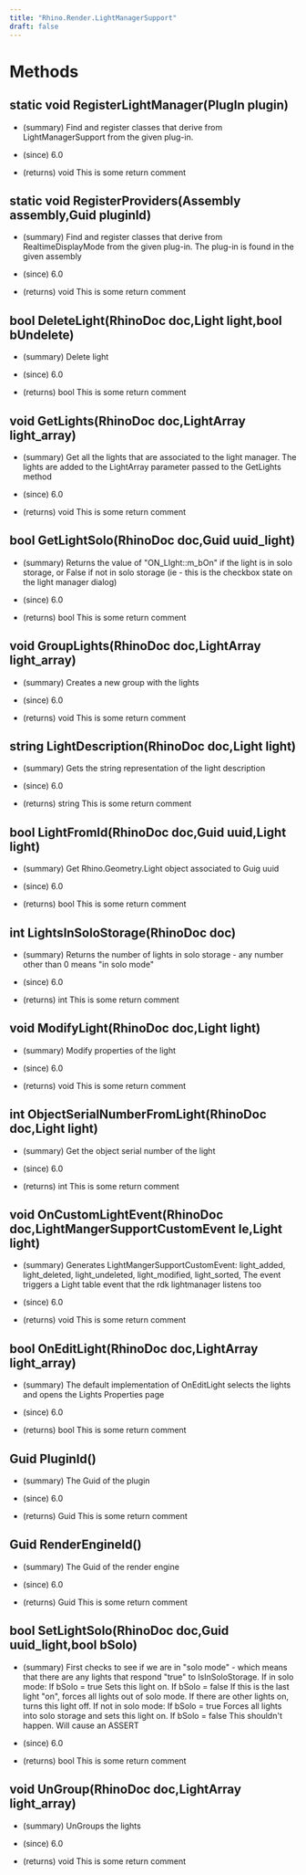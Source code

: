 ```yaml
---
title: "Rhino.Render.LightManagerSupport"
draft: false
---
```


# Methods
## static void RegisterLightManager(PlugIn plugin)
- (summary) 
     Find and register classes that derive from LightManagerSupport
     from the given plug-in.
     
- (since) 6.0
- (returns) void This is some return comment
## static void RegisterProviders(Assembly assembly,Guid pluginId)
- (summary) 
     Find and register classes that derive from RealtimeDisplayMode
     from the given plug-in. The plug-in is found in the given assembly
     
- (since) 6.0
- (returns) void This is some return comment
## bool DeleteLight(RhinoDoc doc,Light light,bool bUndelete)
- (summary) 
      Delete light
     
- (since) 6.0
- (returns) bool This is some return comment
## void GetLights(RhinoDoc doc,LightArray light_array)
- (summary) 
      Get all the lights that are associated to the light manager. The lights are added 
      to the LightArray parameter passed to the GetLights method
     
- (since) 6.0
- (returns) void This is some return comment
## bool GetLightSolo(RhinoDoc doc,Guid uuid_light)
- (summary) 
      Returns the value of "ON_LIght::m_bOn" if the light is in solo storage, or 
      False if not in solo storage (ie - this is the checkbox state on the light manager dialog)
     
- (since) 6.0
- (returns) bool This is some return comment
## void GroupLights(RhinoDoc doc,LightArray light_array)
- (summary) 
     Creates a new group with the lights
     
- (since) 6.0
- (returns) void This is some return comment
## string LightDescription(RhinoDoc doc,Light light)
- (summary) 
      Gets the string representation of the light description 
     
- (since) 6.0
- (returns) string This is some return comment
## bool LightFromId(RhinoDoc doc,Guid uuid,Light light)
- (summary) 
      Get Rhino.Geometry.Light object associated to Guig uuid
     
- (since) 6.0
- (returns) bool This is some return comment
## int LightsInSoloStorage(RhinoDoc doc)
- (summary) 
      Returns the number of lights in solo storage - any number other than 0 means "in solo mode"
     
- (since) 6.0
- (returns) int This is some return comment
## void ModifyLight(RhinoDoc doc,Light light)
- (summary) 
      Modify properties of the light 
     
- (since) 6.0
- (returns) void This is some return comment
## int ObjectSerialNumberFromLight(RhinoDoc doc,Light light)
- (summary) 
      Get the object serial number of the light
     
- (since) 6.0
- (returns) int This is some return comment
## void OnCustomLightEvent(RhinoDoc doc,LightMangerSupportCustomEvent le,Light light)
- (summary) 
      Generates LightMangerSupportCustomEvent: 
        light_added,
        light_deleted,
        light_undeleted,
        light_modified,
        light_sorted,
      The event triggers a Light table event that the rdk lightmanager listens too
     
- (since) 6.0
- (returns) void This is some return comment
## bool OnEditLight(RhinoDoc doc,LightArray light_array)
- (summary) 
      The default implementation of OnEditLight selects the lights and opens
      the Lights Properties page
     
- (since) 6.0
- (returns) bool This is some return comment
## Guid PluginId()
- (summary) 
      The Guid of the plugin 
     
- (since) 6.0
- (returns) Guid This is some return comment
## Guid RenderEngineId()
- (summary) 
      The Guid of the render engine 
     
- (since) 6.0
- (returns) Guid This is some return comment
## bool SetLightSolo(RhinoDoc doc,Guid uuid_light,bool bSolo)
- (summary) 
     First checks to see if we are in "solo mode" - which means that there are any lights that respond "true" to IsInSoloStorage.
     If in solo mode:
      If bSolo = true
       Sets this light on.
      If bSolo = false
       If this is the last light "on", forces all lights out of solo mode.
       If there are other lights on, turns this light off.
     If not in solo mode:
      If bSolo = true
       Forces all lights into solo storage and sets this light on.
      If bSolo = false
       This shouldn't happen.  Will cause an ASSERT
     
- (since) 6.0
- (returns) bool This is some return comment
## void UnGroup(RhinoDoc doc,LightArray light_array)
- (summary) 
     UnGroups the lights
     
- (since) 6.0
- (returns) void This is some return comment
